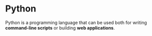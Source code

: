 # Python

Python is a programming language that can be used both for writing **command-line scripts** or building **web applications**. 
